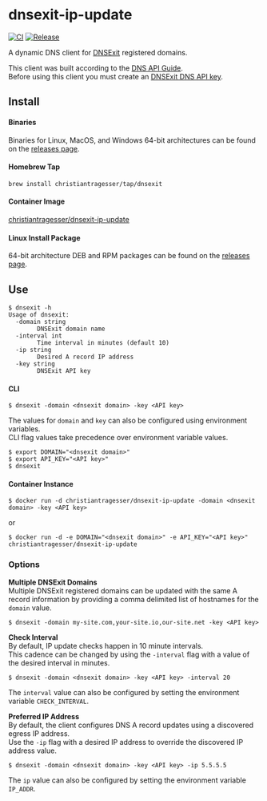 # dnsexit-ip-update
[![CI](https://github.com/christianTragesser/dnsexit-ip-update/actions/workflows/ci.yml/badge.svg)](https://github.com/christianTragesser/dnsexit-ip-update/actions/workflows/ci.yml)
[![Release](https://github.com/christianTragesser/dnsexit-ip-update/actions/workflows/release.yml/badge.svg)](https://github.com/christianTragesser/dnsexit-ip-update/actions/workflows/release.yml)

A dynamic DNS client for [DNSExit](https://www.dnsexit.com/) registered domains.

This client was built according to the [DNS API Guide](https://dnsexit.com/dns/dns-api/#guide-to-use).  
Before using this client you must create an [DNSExit DNS API key](https://dnsexit.com/dns/dns-api/#apikey).

## Install
#### Binaries
Binaries for Linux, MacOS, and Windows 64-bit architectures can be found on the [releases page](https://github.com/christianTragesser/dnsexit-ip-update/releases).

#### Homebrew Tap
```
brew install christiantragesser/tap/dnsexit
```

#### Container Image
[christiantragesser/dnsexit-ip-update](https://hub.docker.com/r/christiantragesser/dnsexit-ip-update) 

#### Linux Install Package
64-bit architecture DEB and RPM packages can be found on the [releases page](https://github.com/christianTragesser/dnsexit-ip-update/releases).

## Use
```
$ dnsexit -h
Usage of dnsexit:
  -domain string
    	DNSExit domain name
  -interval int
    	Time interval in minutes (default 10)
  -ip string
    	Desired A record IP address
  -key string
    	DNSExit API key
```
#### CLI
```
$ dnsexit -domain <dnsexit domain> -key <API key>
```  
The values for `domain` and `key` can also be configured using environment variables.  
CLI flag values take precedence over environment variable values.
```
$ export DOMAIN="<dnsexit domain>"
$ export API_KEY="<API key>"
$ dnsexit
```
#### Container Instance
```
$ docker run -d christiantragesser/dnsexit-ip-update -domain <dnsexit domain> -key <API key>
``` 
or
```
$ docker run -d -e DOMAIN="<dnsexit domain>" -e API_KEY="<API key>" christiantragesser/dnsexit-ip-update
``` 

### Options
**Multiple DNSExit Domains**  
Multiple DNSExit registered domains can be updated with the same A record information by providing a comma delimited list of hostnames for the `domain` value.  
```
$ dnsexit -domain my-site.com,your-site.io,our-site.net -key <API key>
```

**Check Interval**  
By default, IP update checks happen in 10 minute intervals.  
This cadence can be changed by using the `-interval` flag with a value of the desired interval in minutes.
```
$ dnsexit -domain <dnsexit domain> -key <API key> -interval 20
```  
The `interval` value can also be configured by setting the environment variable `CHECK_INTERVAL`.  

**Preferred IP Address**  
By default, the client configures DNS A record updates using a discovered egress IP address.  
Use the `-ip` flag with a desired IP address to override the discovered IP address value.
```
$ dnsexit -domain <dnsexit domain> -key <API key> -ip 5.5.5.5
```  
The `ip` value can also be configured by setting the environment variable `IP_ADDR`.  